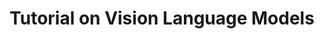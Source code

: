 ---
title: "Tutorial on Vision Language Models"
role: "AI for Social Good, ACM India Summer School 2025"
importance: 1
details: "Delivered a hands-on tutorial on Vision Language Models to a cohort of 60+ participants at the ACM India Summer School hosted at IIT Gandhinagar."
links:
  - name: "Blog Post"
    url: "https://devansh-lodha.github.io/blog/posts/acm_vlm_tutorial/acm_vlm_tutorial.html"
  - name: "YouTube Video"
    url: "https://youtu.be/OgGh9DaPG4g?si=66E8iodCs5KqTX10"
  - name: "Event Page"
    url: "https://sustainability-lab.github.io/acm-summer-2025/"
---